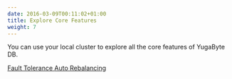 ```yaml
---
date: 2016-03-09T00:11:02+01:00
title: Explore Core Features
weight: 7
---
```


 You can use your local cluster to explore all the core features of YugaByte DB.

<a class="section-link" href="/community-edition/explore/fault-tolerance">
  Fault Tolerance
</a>

<a class="section-link" href="/community-edition/explore/auto-rebalancing">
  Auto Rebalancing
 </a>
